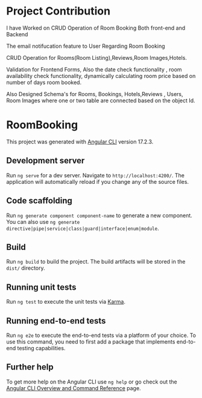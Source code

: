 # Project Contribution

I have Worked on CRUD Operation of Room Booking Both front-end and Backend

The email notifucation feature to User Regarding Room Booking

CRUD Operation for Rooms(Room Listing),Reviews,Room Images,Hotels.


Validation for Frontend Forms, Also the date check functionality , room availability check functionality, dynamically calculating room price based on number of days room booked.

Also Designed Schema's for Rooms, Bookings, Hotels,Reviews , Users, Room Images where one or two table are connected based on the object Id.



# RoomBooking

This project was generated with [Angular CLI](https://github.com/angular/angular-cli) version 17.2.3.

## Development server

Run `ng serve` for a dev server. Navigate to `http://localhost:4200/`. The application will automatically reload if you change any of the source files.

## Code scaffolding

Run `ng generate component component-name` to generate a new component. You can also use `ng generate directive|pipe|service|class|guard|interface|enum|module`.

## Build

Run `ng build` to build the project. The build artifacts will be stored in the `dist/` directory.

## Running unit tests

Run `ng test` to execute the unit tests via [Karma](https://karma-runner.github.io).

## Running end-to-end tests

Run `ng e2e` to execute the end-to-end tests via a platform of your choice. To use this command, you need to first add a package that implements end-to-end testing capabilities.

## Further help

To get more help on the Angular CLI use `ng help` or go check out the [Angular CLI Overview and Command Reference](https://angular.io/cli) page.
